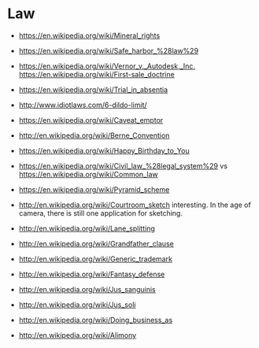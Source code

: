 # Law

-   <https://en.wikipedia.org/wiki/Mineral_rights>

-   <https://en.wikipedia.org/wiki/Safe_harbor_%28law%29>

-   <https://en.wikipedia.org/wiki/Vernor_v._Autodesk,_Inc.> <https://en.wikipedia.org/wiki/First-sale_doctrine>

-   <https://en.wikipedia.org/wiki/Trial_in_absentia>

-   <http://www.idiotlaws.com/6-dildo-limit/>

-   <https://en.wikipedia.org/wiki/Caveat_emptor>

-   <http://en.wikipedia.org/wiki/Berne_Convention>

-   <https://en.wikipedia.org/wiki/Happy_Birthday_to_You>

-   <https://en.wikipedia.org/wiki/Civil_law_%28legal_system%29> vs <https://en.wikipedia.org/wiki/Common_law>

-   <https://en.wikipedia.org/wiki/Pyramid_scheme>

-   <http://en.wikipedia.org/wiki/Courtroom_sketch> interesting. In the age of camera, there is still one application for sketching.

-   <http://en.wikipedia.org/wiki/Lane_splitting>

-   <http://en.wikipedia.org/wiki/Grandfather_clause>

-   <http://en.wikipedia.org/wiki/Generic_trademark>

-   <http://en.wikipedia.org/wiki/Fantasy_defense>

-   <http://en.wikipedia.org/wiki/Jus_sanguinis>

-   <http://en.wikipedia.org/wiki/Jus_soli>

-   <http://en.wikipedia.org/wiki/Doing_business_as>

-   <http://en.wikipedia.org/wiki/Alimony>
